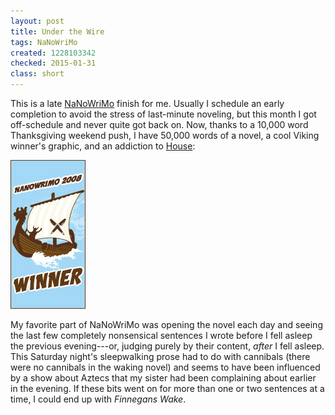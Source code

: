 ```yaml
---
layout: post
title: Under the Wire
tags: NaNoWriMo
created: 1228103342
checked: 2015-01-31
class: short
---
```

This is a late [NaNoWriMo](http://nanowrimo.org/participants/mcd) finish for me.  Usually I schedule an early completion to avoid the stress of last-minute noveling, but this month I got off-schedule and never quite got back on.  Now, thanks to a 10,000 word Thanksgiving weekend push, I have 50,000 words of a novel, a cool Viking winner's graphic, and an addiction to [House](http://www.fox.com/house/):<!--break-->

![NaNo 2008 Winner](/files/pictures/nano_08_winner_viking_120x238.jpg)

My favorite part of NaNoWriMo was opening the novel each day and seeing the last few completely nonsensical sentences I wrote before I fell asleep the previous evening---or, judging purely by their content, *after* I fell asleep.  This Saturday night's sleepwalking prose had to do with cannibals (there were no cannibals in the waking novel) and seems to have been influenced by a show about Aztecs that my sister had been complaining about earlier in the evening.  If these bits went on for more than one or two sentences at a time, I could end up with *Finnegans Wake*.
